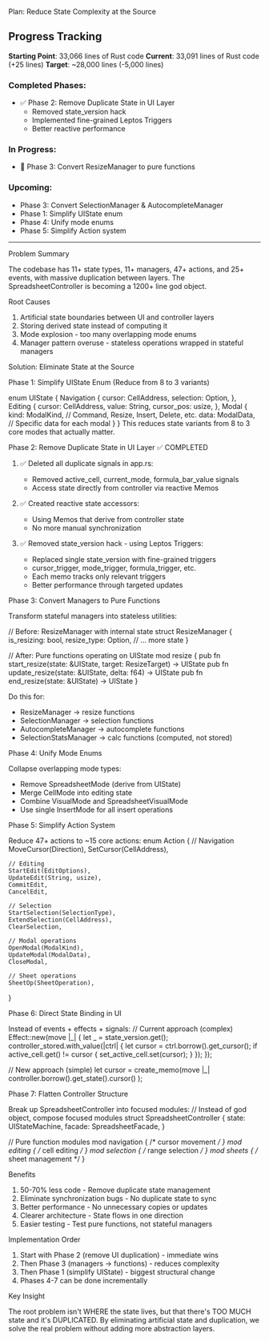 Plan: Reduce State Complexity at the Source

## Progress Tracking

**Starting Point**: 33,066 lines of Rust code
**Current**: 33,091 lines of Rust code (+25 lines)
**Target**: ~28,000 lines (-5,000 lines)

### Completed Phases:
- ✅ Phase 2: Remove Duplicate State in UI Layer
  - Removed state_version hack
  - Implemented fine-grained Leptos Triggers
  - Better reactive performance

### In Progress:
- 🔄 Phase 3: Convert ResizeManager to pure functions

### Upcoming:
- Phase 3: Convert SelectionManager & AutocompleteManager
- Phase 1: Simplify UIState enum
- Phase 4: Unify mode enums
- Phase 5: Simplify Action system

---

Problem Summary

The codebase has 11+ state types, 11+ managers, 47+ actions, and 25+ events, with massive duplication between layers.
The SpreadsheetController is becoming a 1200+ line god object.

Root Causes

1. Artificial state boundaries between UI and controller layers
1. Storing derived state instead of computing it
1. Mode explosion - too many overlapping mode enums
1. Manager pattern overuse - stateless operations wrapped in stateful managers

Solution: Eliminate State at the Source

Phase 1: Simplify UIState Enum (Reduce from 8 to 3 variants)

enum UIState {
Navigation {
cursor: CellAddress,
selection: Option<Selection>,
},
Editing {
cursor: CellAddress,
value: String,
cursor_pos: usize,
},
Modal {
kind: ModalKind, // Command, Resize, Insert, Delete, etc.
data: ModalData, // Specific data for each modal
}
}
This reduces state variants from 8 to 3 core modes that actually matter.

Phase 2: Remove Duplicate State in UI Layer ✅ COMPLETED

1. ✅ Deleted all duplicate signals in app.rs:
   - Removed active_cell, current_mode, formula_bar_value signals  
   - Access state directly from controller via reactive Memos

2. ✅ Created reactive state accessors:
   - Using Memos that derive from controller state
   - No more manual synchronization

3. ✅ Removed state_version hack - using Leptos Triggers:
   - Replaced single state_version with fine-grained triggers
   - cursor_trigger, mode_trigger, formula_trigger, etc.
   - Each memo tracks only relevant triggers
   - Better performance through targeted updates

Phase 3: Convert Managers to Pure Functions

Transform stateful managers into stateless utilities:

// Before: ResizeManager with internal state
struct ResizeManager {
is_resizing: bool,
resize_type: Option<ResizeType>,
// ... more state
}

// After: Pure functions operating on UIState
mod resize {
pub fn start_resize(state: &UIState, target: ResizeTarget) -> UIState
pub fn update_resize(state: &UIState, delta: f64) -> UIState
pub fn end_resize(state: &UIState) -> UIState
}

Do this for:

- ResizeManager → resize functions
- SelectionManager → selection functions
- AutocompleteManager → autocomplete functions
- SelectionStatsManager → calc functions (computed, not stored)

Phase 4: Unify Mode Enums

Collapse overlapping mode types:

- Remove SpreadsheetMode (derive from UIState)
- Merge CellMode into editing state
- Combine VisualMode and SpreadsheetVisualMode
- Use single InsertMode for all insert operations

Phase 5: Simplify Action System

Reduce 47+ actions to ~15 core actions:
enum Action {
// Navigation
MoveCursor(Direction),
SetCursor(CellAddress),

```
// Editing
StartEdit(EditOptions),
UpdateEdit(String, usize),
CommitEdit,
CancelEdit,

// Selection
StartSelection(SelectionType),
ExtendSelection(CellAddress),
ClearSelection,

// Modal operations
OpenModal(ModalKind),
UpdateModal(ModalData),
CloseModal,

// Sheet operations
SheetOp(SheetOperation),
```

}

Phase 6: Direct State Binding in UI

Instead of events + effects + signals:
// Current approach (complex)
Effect::new(move |\_| {
let _ = state_version.get();
controller_stored.with_value(|ctrl| {
let cursor = ctrl.borrow().get_cursor();
if active_cell.get() != cursor {
set_active_cell.set(cursor);
}
});
});

// New approach (simple)
let cursor = create_memo(move |\_|
controller.borrow().get_state().cursor()
);

Phase 7: Flatten Controller Structure

Break up SpreadsheetController into focused modules:
// Instead of god object, compose focused modules
struct SpreadsheetController {
state: UIStateMachine,
facade: SpreadsheetFacade,
}

// Pure function modules
mod navigation { /\* cursor movement */ }
mod editing { /* cell editing */ }
mod selection { /* range selection */ }
mod sheets { /* sheet management \*/ }

Benefits

1. 50-70% less code - Remove duplicate state management
1. Eliminate synchronization bugs - No duplicate state to sync
1. Better performance - No unnecessary copies or updates
1. Clearer architecture - State flows in one direction
1. Easier testing - Test pure functions, not stateful managers

Implementation Order

1. Start with Phase 2 (remove UI duplication) - immediate wins
1. Then Phase 3 (managers → functions) - reduces complexity
1. Then Phase 1 (simplify UIState) - biggest structural change
1. Phases 4-7 can be done incrementally

Key Insight

The root problem isn't WHERE the state lives, but that there's TOO MUCH state and it's DUPLICATED. By eliminating
artificial state and duplication, we solve the real problem without adding more abstraction layers.
